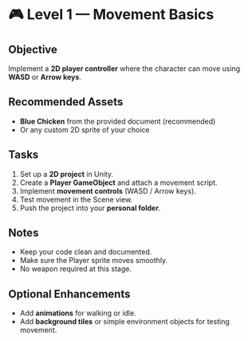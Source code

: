 # 🎮 Level 1 — Movement Basics

## Objective
Implement a **2D player controller** where the character can move using **WASD** or **Arrow keys**.

## Recommended Assets
- **Blue Chicken** from the provided document (recommended)
- Or any custom 2D sprite of your choice

## Tasks
1. Set up a **2D project** in Unity.
2. Create a **Player GameObject** and attach a movement script.
3. Implement **movement controls** (WASD / Arrow keys).
4. Test movement in the Scene view.
5. Push the project into your **personal folder**.

## Notes
- Keep your code clean and documented.
- Make sure the Player sprite moves smoothly.
- No weapon required at this stage.

## Optional Enhancements
- Add **animations** for walking or idle.
- Add **background tiles** or simple environment objects for testing movement.
